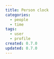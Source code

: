 ```yaml
---
title: Person clock
categories:
  - people
  - time
tags:
  - user
  - profile
created: 0.7.0
updated: 0.7.0
---
```


